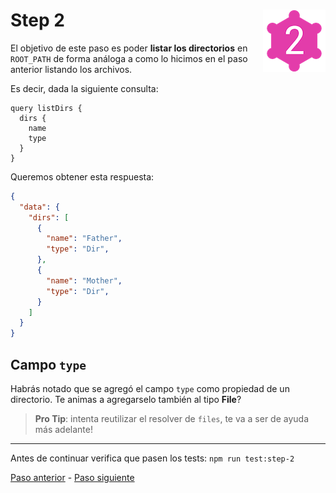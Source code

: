 # Step 2 <img align="right" width="100" height="100" src="../img/graphql-fs-level-2.png">

El objetivo de este paso es poder **listar los directorios** en `ROOT_PATH` de forma análoga a como lo hicimos en el paso anterior listando los archivos.

Es decir, dada la siguiente consulta:

```gql
query listDirs {
  dirs {
    name
    type
  }
}
```

Queremos obtener esta respuesta:

```json
{
  "data": {
    "dirs": [
      {
        "name": "Father",
        "type": "Dir",
      },
      {
        "name": "Mother",
        "type": "Dir",
      }
    ]
  }
}
```

## Campo `type`

Habrás notado que se agregó el campo `type` como propiedad de un directorio. Te animas a agregarselo también al tipo __File__?

> **Pro Tip**: intenta reutilizar el resolver de `files`, te va a ser de ayuda más adelante!

---

Antes de continuar verifica que pasen los tests: `npm run test:step-2`

[Paso anterior](STEP-1.md) - [Paso siguiente](STEP-3.md)
